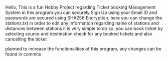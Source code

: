 Hello,
This is a fun Hobby Project regarding Ticket booking Management System
in this program you can securely Sign Up using your Email ID and passwords are secured using SHA256 Encryption.
here you can change the stations.txt in order to edit any information regarding name of stations and distances between stations it is very simple to do so.
you can book ticket by selecting source and destination
check for any booked tickets and also cancelling the ticket

planned to increase the functionalities of this program, any changes can be found in commits
